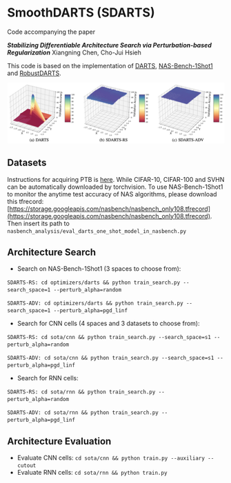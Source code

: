 # SmoothDARTS (SDARTS)
Code accompanying the paper

***Stabilizing Differentiable Architecture Search via Perturbation-based Regularization***
Xiangning Chen, Cho-Jui Hsieh

This code is based on the implementation of [DARTS](https://github.com/quark0/darts), [NAS-Bench-1Shot1](https://github.com/automl/nasbench-1shot1) and [RobustDARTS](https://github.com/MetaAnonym/RobustDARTS).

![](fig.png)

## Datasets
Instructions for acquiring PTB is [here](https://github.com/salesforce/awd-lstm-lm/blob/master/getdata.sh). 
While CIFAR-10, CIFAR-100 and SVHN can be automatically downloaded by torchvision.
To use NAS-Bench-1Shot1 to monitor the anytime test accuracy of NAS algorithms, please download this tfrecord:
[https://storage.googleapis.com/nasbench/nasbench_only108.tfrecord](https://storage.googleapis.com/nasbench/nasbench_only108.tfrecord).
Then insert its path to ```nasbench_analysis/eval_darts_one_shot_model_in_nasbench.py```

## Architecture Search
* Search on NAS-Bench-1Shot1 (3 spaces to choose from):

```SDARTS-RS: cd optimizers/darts && python train_search.py --search_space=1 --perturb_alpha=random```

```SDARTS-ADV: cd optimizers/darts && python train_search.py --search_space=1 --perturb_alpha=pgd_linf```

* Search for CNN cells (4 spaces and 3 datasets to choose from):

```SDARTS-RS: cd sota/cnn && python train_search.py --search_space=s1 --perturb_alpha=random```

```SDARTS-ADV: cd sota/cnn && python train_search.py --search_space=s1 --perturb_alpha=pgd_linf```

* Search for RNN cells:

```SDARTS-RS: cd sota/rnn && python train_search.py --perturb_alpha=random```

```SDARTS-ADV: cd sota/rnn && python train_search.py --perturb_alpha=pgd_linf```

## Architecture Evaluation
* Evaluate CNN cells: ```cd sota/cnn && python train.py --auxiliary --cutout```
* Evaluate RNN cells: ```cd sota/rnn && python train.py```



